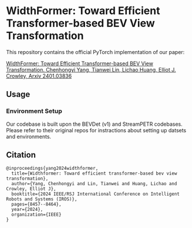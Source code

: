 # WidthFormer: Toward Efficient Transformer-based BEV View Transformation

This repository contains the official PyTorch implementation of our paper:

[WidthFormer: Toward Efficient Transformer-based BEV View Transformation. Chenhongyi Yang, Tianwei Lin, Lichao Huang, Elliot J. Crowley, Arxiv 2401.03836](https://arxiv.org/pdf/2401.03836.pdf)

## Usage

### Environment Setup
Our codebase is built upon the BEVDet (v1) and StreamPETR codebases. Please refer to their original repos for instractions about setting up datsets and environments. 

## Citation
```
@inproceedings{yang2024widthformer,
  title={Widthformer: Toward efficient transformer-based bev view transformation},
  author={Yang, Chenhongyi and Lin, Tianwei and Huang, Lichao and Crowley, Elliot J},
  booktitle={2024 IEEE/RSJ International Conference on Intelligent Robots and Systems (IROS)},
  pages={8457--8464},
  year={2024},
  organization={IEEE}
}
```
